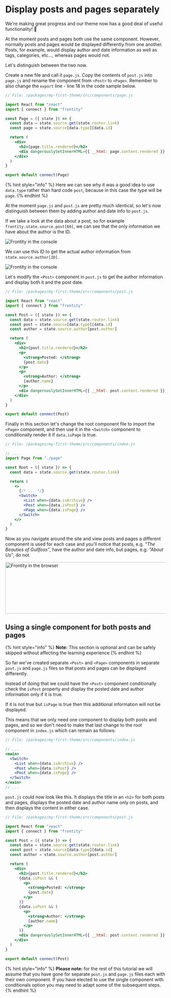 # Display posts and pages separately

We're making great progress and our theme now has a good deal of useful functionality! 🙌

At the moment posts and pages both use the same component. However, normally posts and pages would be displayed differently from one another. Posts, for example, would display author and date information as well as tags, categories, etc..., whereas pages would not.

Let's distinguish between the two now.

Create a new file and call it `page.js`. Copy the contents of `post.js` into `page.js` and rename the component from `<Post>` to `<Page>`. Remember to also change the `export` line - line 18 in the code sample below.

```jsx
// File: /packages/my-first-theme/src/components/page.js

import React from "react"
import { connect } from "frontity"

const Page = ({ state }) => {
  const data = state.source.get(state.router.link)
  const page = state.source[data.type][data.id]

  return (
    <div>
      <h2>{page.title.rendered}</h2>
      <div dangerouslySetInnerHTML={{ __html: page.content.rendered }} />
    </div>
  )
}

export default connect(Page)
```

{% hint style="info" %}
Here we can see why it was a good idea to use `data.type` rather than hard code `post`, because in this case the type will be `page`.
{% endhint %}

At the moment `page.js` and `post.js` are pretty much identical, so let's now distinguish between them by adding author and date info to `post.js`.

If we take a look at the data about a post, so for example `frontity.state.source.post[60]`, we can see that the only information we have about the author is the ID.

<p>
  <img alt="Frontity in the console" src="../assets/part3img11.png">
</p>

We can use this ID to get the actual author information from `state.source.author[ID]`.

<p>
  <img alt="Frontity in the console" src="../assets/part3img12.png">
</p>

Let's modify the `<Post>` component in `post.js` to get the author information and display both it and the post date.

```jsx
// File: /packages/my-first-theme/src/components/post.js

import React from "react"
import { connect } from "frontity"

const Post = ({ state }) => {
  const data = state.source.get(state.router.link)
  const post = state.source[data.type][data.id]
  const author = state.source.author[post.author]

  return (
    <div>
      <h2>{post.title.rendered}</h2>
      <p>
        <strong>Posted: </strong>
        {post.date}
      </p>
      <p>
        <strong>Author: </strong>
        {author.name}
      </p>
      <div dangerouslySetInnerHTML={{ __html: post.content.rendered }} />
    </div>
  )
}

export default connect(Post)
```

Finally in this section let's change the root component file to import the `<Page>` component, and then use it in the `<Switch>` component to conditionally render it if `data.isPage` is true.

```jsx
// File: /packages/my-first-theme/src/components/index.js

// ...
import Page from "./page"

const Root = ({ state }) => {
  const data = state.source.get(state.router.link)

  return (
    <>
      {/* ... */}
      <Switch>
        <List when={data.isArchive} />
        <Post when={data.isPost} />
        <Page when={data.isPage} />
      </Switch>
    </>
  )
}
```

Now as you navigate around the site and view posts and pages a different component is used for each case and you'll notice that posts, e.g. _"The Beauties of Gullfoss"_, have the author and date info, but pages, e.g. _"About Us"_, do not.

<p>
  <img alt="Frontity in the browser" src="../assets/part3img13.png" width="565" height="161">
</p>

## Using a single component for both posts and pages

{% hint style="info" %}
**Note:** This section is optional and can be safely skipped without affecting the learning experience
{% endhint %}

So far we've created separate `<Post>` and `<Page>` components in separate `post.js` and `page.js` files so that posts and pages can be displayed differently.

Instead of doing that we could have the `<Post>` component conditionally check the `isPost` property and display the posted date and author information only if it is true.

If it is not true but `isPage` is true then this additional information will not be displayed.

This means that we only need one component to display both posts and pages, and so we don't need to make that last change to the root component in `index.js` which can remain as follows:

```jsx
// File: /packages/my-first-theme/src/components/index.js

// ...
<main>
  <Switch>
    <List when={data.isArchive} />
    <Post when={data.isPost} />
    <Post when={data.isPage} />
  </Switch>
</main>
// ...
```

`post.js` could now look like this. It displays the title in an `<h2>` for both posts and pages, displays the posted date and author name only on posts, and then displays the content in either case.

```jsx
// File: /packages/my-first-theme/src/components/post.js

import React from "react"
import { connect } from "frontity"

const Post = ({ state }) => {
  const data = state.source.get(state.router.link)
  const post = state.source[data.type][data.id]
  const author = state.source.author[post.author]

  return (
    <div>
      <h2>{post.title.rendered}</h2>
      {data.isPost && (
        <p>
          <strong>Posted: </strong>
          {post.date}
        </p>
      )}
      {data.isPost && (
        <p>
          <strong>Author: </strong>
          {author.name}
        </p>
      )}
      <div dangerouslySetInnerHTML={{ __html: post.content.rendered }} />
    </div>
  )
}

export default connect(Post)
```

{% hint style="info" %}
**Please note:** for the rest of this tutorial we will assume that you have gone for separate `post.js` and `page.js` files each with their own component. If you have elected to use the single component with conditionals option you may need to adapt some of the subsequent steps.
{% endhint %}
